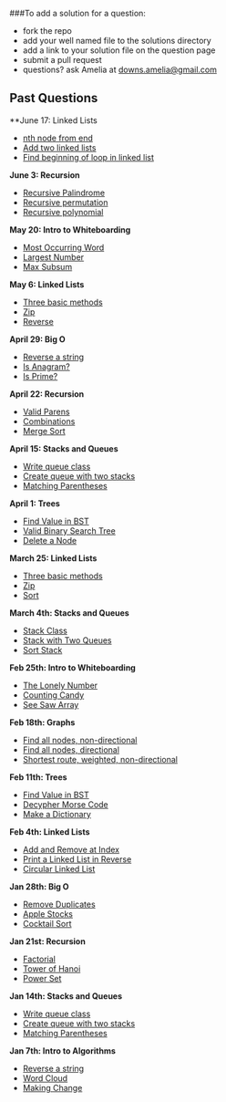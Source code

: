 ###To add a solution for a question:
- fork the repo
- add your well named file to the solutions directory
- add a link to your solution file on the question page
- submit a pull request
- questions? ask Amelia at downs.amelia@gmail.com

## Past Questions

**June 17: Linked Lists
- [nth node from end](https://github.com/adowns01/Intro-to-Whiteboarding-DBC/blob/master/questions/linked_list_nth_node_from_end.md)
- [Add two linked lists](https://github.com/adowns01/Intro-to-Whiteboarding-DBC/blob/master/questions/linked_list_add_two_lists.md)
- [Find beginning of loop in linked list](https://github.com/adowns01/Intro-to-Whiteboarding-DBC/blob/master/questions/linked_list_find_beginning_of_loop.md)

**June 3: Recursion**
- [Recursive Palindrome](https://github.com/adowns01/Intro-to-Whiteboarding-DBC/blob/master/questions/recursive_palindrome.md)
- [Recursive permutation](https://github.com/adowns01/Intro-to-Whiteboarding-DBC/blob/master/questions/recursive_permutation.md)
- [Recursive polynomial](https://github.com/adowns01/Intro-to-Whiteboarding-DBC/blob/master/questions/recursive_polynomial.md)

**May 20: Intro to Whiteboarding**
- [Most Occurring Word](https://github.com/adowns01/Intro-to-Whiteboarding-DBC/blob/master/questions/most_occurring_word.md)
- [Largest Number](https://github.com/adowns01/Intro-to-Whiteboarding-DBC/blob/master/questions/largest_number.md)
- [Max Subsum](https://github.com/adowns01/Intro-to-Whiteboarding-DBC/blob/master/questions/max_subsum.md)

**May 6: Linked Lists**
- [Three basic methods](https://github.com/adowns01/Intro-to-Whiteboarding-DBC/blob/master/questions/linked_list_basic_methods.md)
- [Zip](https://github.com/adowns01/Intro-to-Whiteboarding-DBC/blob/master/questions/linked_list_zip.md)
- [Reverse](https://github.com/adowns01/Intro-to-Whiteboarding-DBC/blob/master/questions/reverse_linked_list.md)

**April 29: Big O**
- [Reverse a string](https://github.com/adowns01/Intro-to-Whiteboarding-DBC/blob/master/questions/reverse-a-string.md)
- [Is Anagram?](https://github.com/adowns01/Intro-to-Whiteboarding-DBC/blob/master/questions/is_anagram.md)
- [Is Prime?](https://github.com/adowns01/Intro-to-Whiteboarding-DBC/blob/master/questions/is_prime.md)

**April 22: Recursion**
- [Valid Parens](https://github.com/adowns01/Intro-to-Whiteboarding-DBC/blob/master/questions/recursive_valid_parens.md)
- [Combinations](https://github.com/adowns01/Intro-to-Whiteboarding-DBC/blob/master/questions/recursive_combinations.md)
- [Merge Sort](https://github.com/adowns01/Intro-to-Whiteboarding-DBC/blob/master/questions/merge_sort.md)

**April 15: Stacks and Queues**
- [Write queue class](https://github.com/adowns01/Intro-to-Whiteboarding-DBC/blob/master/questions/queue-class.md)
- [Create queue with two stacks](https://github.com/adowns01/Intro-to-Whiteboarding-DBC/blob/master/questions/queue-class-two-stacks.md)
- [Matching Parentheses](https://github.com/adowns01/Intro-to-Whiteboarding-DBC/blob/master/questions/matching-parens.md)

**April 1: Trees**

- [Find Value in BST](https://github.com/adowns01/Intro-to-Whiteboarding-DBC/blob/master/questions/find_value_in_BST.md)
- [Valid Binary Search Tree](https://github.com/adowns01/Intro-to-Whiteboarding-DBC/blob/master/questions/tree_valid_bst.md)
- [Delete a Node](https://github.com/adowns01/Intro-to-Whiteboarding-DBC/blob/master/questions/tree_delete_node.md)

**March 25: Linked Lists**

- [Three basic methods](https://github.com/adowns01/Intro-to-Whiteboarding-DBC/blob/master/questions/linked_list_basic_methods.md)
- [Zip](https://github.com/adowns01/Intro-to-Whiteboarding-DBC/blob/master/questions/linked_list_zip.md)
- [Sort](https://github.com/adowns01/Intro-to-Whiteboarding-DBC/blob/master/questions/linked_list_sort.md)

**March 4th: Stacks and Queues**

- [Stack Class](https://github.com/adowns01/Intro-to-Whiteboarding-DBC/blob/master/questions/stack_class.md)
- [Stack with Two Queues](https://github.com/adowns01/Intro-to-Whiteboarding-DBC/blob/master/questions/stack_with_two_queues.md)
- [Sort Stack](https://github.com/adowns01/Intro-to-Whiteboarding-DBC/blob/master/questions/sort_a_stack.md)

**Feb 25th: Intro to Whiteboarding**

- [The Lonely Number](https://github.com/adowns01/Intro-to-Whiteboarding-DBC/blob/master/questions/the_lonely_number.md)
- [Counting Candy](https://github.com/adowns01/Intro-to-Whiteboarding-DBC/blob/master/questions/candy_jar.md)
- [See Saw Array](https://github.com/adowns01/Intro-to-Whiteboarding-DBC/blob/master/questions/see_saw.md)

**Feb 18th: Graphs**

- [Find all nodes, non-directional](https://github.com/adowns01/Intro-to-Whiteboarding-DBC/blob/master/questions/graph_find_all_nodes.md)
- [Find all nodes, directional](https://github.com/adowns01/Intro-to-Whiteboarding-DBC/blob/master/questions/graph_find_all_nodes_directional.md)
- [Shortest route, weighted, non-directional](https://github.com/adowns01/Intro-to-Whiteboarding-DBC/blob/master/questions/graph_shortest_route_weighted.md)

**Feb 11th: Trees**

- [Find Value in BST](https://github.com/adowns01/Intro-to-Whiteboarding-DBC/blob/master/questions/find_value_in_BST.md)
- [Decypher Morse Code](https://github.com/adowns01/Intro-to-Whiteboarding-DBC/blob/master/questions/decypher_morse_code.md)
- [Make a Dictionary](https://github.com/adowns01/Intro-to-Whiteboarding-DBC/blob/master/questions/create_a_dictionary_tree.md)

**Feb 4th: Linked Lists**

- [Add and Remove at Index](https://github.com/adowns01/Intro-to-Whiteboarding-DBC/blob/master/questions/add_remove_linked_list.md)
- [Print a Linked List in Reverse](https://github.com/adowns01/Intro-to-Whiteboarding-DBC/blob/master/questions/print_linked_list_reverse.md)
- [Circular Linked List](https://github.com/adowns01/Intro-to-Whiteboarding-DBC/blob/master/questions/circular_linked_lists.md)

**Jan 28th: Big O**

- [Remove Duplicates](https://github.com/adowns01/Intro-to-Whiteboarding-DBC/blob/master/questions/remove_dups.md)
- [Apple Stocks](https://github.com/adowns01/Intro-to-Whiteboarding-DBC/blob/master/questions/apple_stocks.md)
- [Cocktail Sort](https://github.com/adowns01/Intro-to-Whiteboarding-DBC/blob/master/questions/cocktail_sort.md)

**Jan 21st: Recursion**

- [Factorial](https://github.com/adowns01/Intro-to-Whiteboarding-DBC/blob/master/questions/factorial.md)
- [Tower of Hanoi](https://github.com/adowns01/Intro-to-Whiteboarding-DBC/blob/master/questions/tower-of-hanoi.md)
- [Power Set](https://github.com/adowns01/Intro-to-Whiteboarding-DBC/blob/master/questions/power-set.md)

**Jan 14th: Stacks and Queues**

- [Write queue class](https://github.com/adowns01/Intro-to-Whiteboarding-DBC/blob/master/questions/queue-class.md)
- [Create queue with two stacks](https://github.com/adowns01/Intro-to-Whiteboarding-DBC/blob/master/questions/queue-class-two-stacks.md)
- [Matching Parentheses](https://github.com/adowns01/Intro-to-Whiteboarding-DBC/blob/master/questions/matching-parens.md)

**Jan 7th: Intro to Algorithms**

- [Reverse a string](https://github.com/adowns01/Intro-to-Whiteboarding-DBC/blob/master/questions/reverse-a-string.md)
- [Word Cloud](https://github.com/adowns01/Intro-to-Whiteboarding-DBC/blob/master/questions/word-cloud.md)
- [Making Change](https://github.com/adowns01/Intro-to-Whiteboarding-DBC/blob/master/questions/making-change.md)
